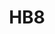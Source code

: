 ---
title: "HB8"
description: "Battery-Powered Pan & Tilt Wi-Fi Camera."
image: "/images/wifi-free/HB8.png"
images:
  - url: "/images/wifi-free/HB8.png"
    caption: "Front view"

features:
  - "4MP High Resolution (2560 × 1440)."
  - "340° Pan & 65° Tilt Coverage."
  - "Smart Human Motion Detection."
  - "Two-Way Audio Communication."
  - "15m (49ft) Night Vision with IR."
  - "Weatherproof Design (IP Rated)."
  - "Built-in 32GB eMMC + Cloud Storage."

specification:
  model: "CS-HB8 (4MP)"
  image_sensor: "1/3” 4-Megapixel Progressive Scan CMOS Sensor"
  lens: 4mm @ F1.6 Viewing angle- 100°(Diagonal), 83°(Horizontal), 44°(Vertical)"
  resolution: "2560 × 1440"
  ip_range: "N/A"
  weight: "803 g"
  storage: "Build-In 32GB eMMC Storage"

price: "Contact Sales"
---